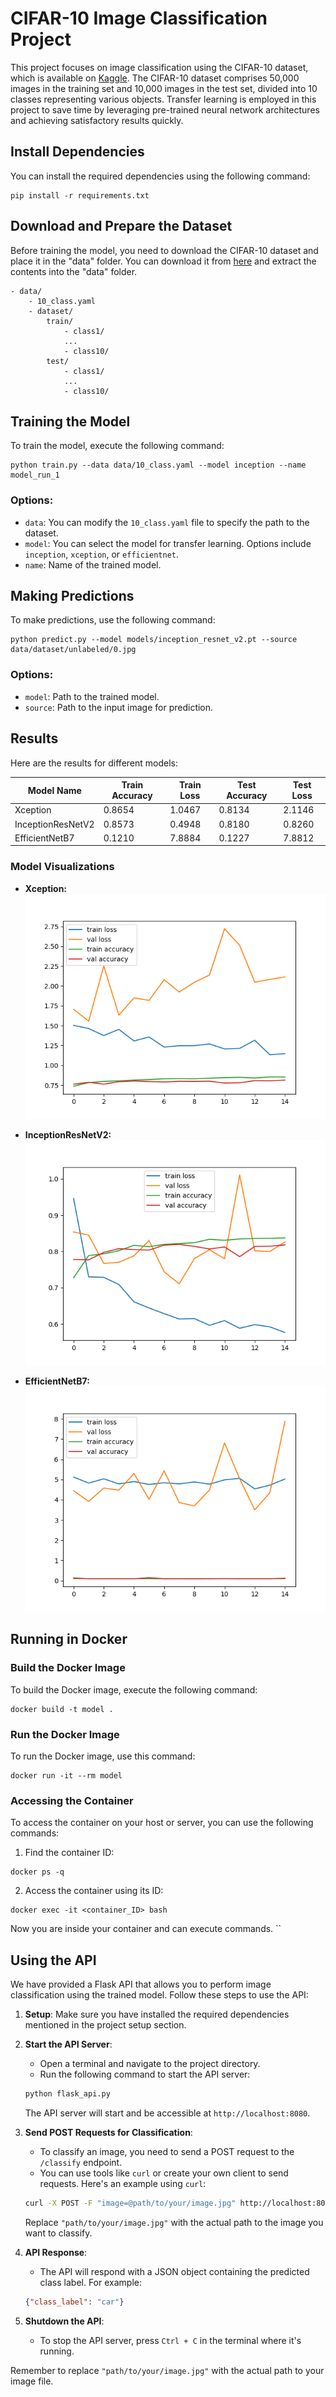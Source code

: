 
# CIFAR-10 Image Classification Project

This project focuses on image classification using the CIFAR-10 dataset, which is available on [Kaggle](https://www.kaggle.com/datasets/swaroopkml/cifar10-pngs-in-folders). The CIFAR-10 dataset comprises 50,000 images in the training set and 10,000 images in the test set, divided into 10 classes representing various objects. Transfer learning is employed in this project to save time by leveraging pre-trained neural network architectures and achieving satisfactory results quickly.

## Install Dependencies
You can install the required dependencies using the following command:

```shell
pip install -r requirements.txt
```

## Download and Prepare the Dataset
Before training the model, you need to download the CIFAR-10 dataset and place it in the "data" folder. You can download it from [here](https://www.kaggle.com/datasets/swaroopkml/cifar10-pngs-in-folders) and extract the contents into the "data" folder.

```plaintext
- data/
    - 10_class.yaml
    - dataset/
        train/
            - class1/
            ...
            - class10/
        test/
            - class1/
            ...
            - class10/
```

## Training the Model
To train the model, execute the following command:

```shell
python train.py --data data/10_class.yaml --model inception --name model_run_1
```

### Options:
- `data`: You can modify the `10_class.yaml` file to specify the path to the dataset.
- `model`: You can select the model for transfer learning. Options include `inception`, `xception`, or `efficientnet`.
- `name`: Name of the trained model.

## Making Predictions
To make predictions, use the following command:

```shell
python predict.py --model models/inception_resnet_v2.pt --source data/dataset/unlabeled/0.jpg
```

### Options:
- `model`: Path to the trained model.
- `source`: Path to the input image for prediction.

## Results
Here are the results for different models:

| Model Name         | Train Accuracy | Train Loss | Test Accuracy | Test Loss |
| ------------------ | -------------- | ---------- | ------------- | --------- |
| Xception           | 0.8654         | 1.0467     | 0.8134        | 2.1146    |
| InceptionResNetV2 | 0.8573         | 0.4948     | 0.8180        | 0.8260    |
| EfficientNetB7    | 0.1210         | 7.8884     | 0.1227        | 7.8812    |

### Model Visualizations

- **Xception:**
![Xception](images/AccVal_acc_LossVal_loss_xception.png)

- **InceptionResNetV2:**
![InceptionResNetV2](images/AccVal_acc_LossVal_loss_inception.png)

- **EfficientNetB7:**
![EfficientNetB7](images/AccVal_acc_LossVal_loss_efficientnet.png)

## Running in Docker

### Build the Docker Image
To build the Docker image, execute the following command:

```shell
docker build -t model .
```

### Run the Docker Image
To run the Docker image, use this command:

```shell
docker run -it --rm model
```

### Accessing the Container
To access the container on your host or server, you can use the following commands:

1. Find the container ID:

```shell
docker ps -q
```

2. Access the container using its ID:

```shell
docker exec -it <container_ID> bash
```

Now you are inside your container and can execute commands.
``
## Using the API

We have provided a Flask API that allows you to perform image classification using the trained model. Follow these steps to use the API:

1. **Setup**: Make sure you have installed the required dependencies mentioned in the project setup section.

2. **Start the API Server**:
    - Open a terminal and navigate to the project directory.
    - Run the following command to start the API server:

    ```bash
    python flask_api.py
    ```

    The API server will start and be accessible at `http://localhost:8080`.

3. **Send POST Requests for Classification**:
    - To classify an image, you need to send a POST request to the `/classify` endpoint.
    - You can use tools like `curl` or create your own client to send requests. Here's an example using `curl`:

    ```bash
    curl -X POST -F "image=@path/to/your/image.jpg" http://localhost:8080/classify
    ```

    Replace `"path/to/your/image.jpg"` with the actual path to the image you want to classify.

4. **API Response**:
    - The API will respond with a JSON object containing the predicted class label. For example:

    ```json
    {"class_label": "car"}
    ```

5. **Shutdown the API**:
    - To stop the API server, press `Ctrl + C` in the terminal where it's running.

Remember to replace `"path/to/your/image.jpg"` with the actual path to your image file.